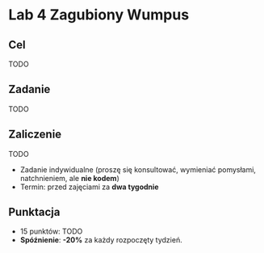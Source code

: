 # Lab 4 Zagubiony Wumpus

## Cel
TODO

## Zadanie
TODO

## Zaliczenie
TODO
* Zadanie indywidualne (proszę się konsultować, wymieniać pomysłami, natchnieniem, ale **nie kodem**)
* Termin: przed zajęciami za **dwa tygodnie**

## Punktacja
* 15 punktów: TODO
* **Spóźnienie**: **-20%** za każdy rozpoczęty tydzień.